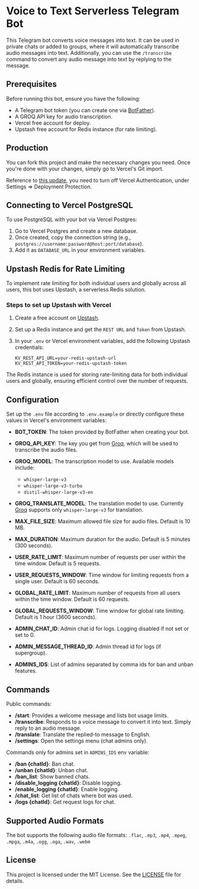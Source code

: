 # Voice to Text Serverless Telegram Bot

This Telegram bot converts voice messages into text. It can be used in private chats or added to groups, where it will automatically transcribe audio messages into text. Additionally, you can use the `/transcribe` command to convert any audio message into text by replying to the message.

## Prerequisites

Before running this bot, ensure you have the following:

- A Telegram bot token (you can create one via [BotFather](https://core.telegram.org/bots#botfather)).
- A GROQ API key for audio transcription.
- Vercel free account for deploy.
- Upstash free account for Redis instance (for rate limiting).

## Production

You can fork this project and make the necessary changes you need. Once you're done with your changes, simply go to Vercel's Git import.

Reference to [this update](https://vercel.com/docs/security/deployment-protection#migrating-to-standard-protection), you need to turn off Vercel Authentication, under Settings => Deployment Protection.

## Connecting to Vercel PostgreSQL

To use PostgreSQL with your bot via Vercel Postgres:

1. Go to Vercel Postgres and create a new database.
2. Once created, copy the connection string (e.g., `postgres://username:password@host:port/database`).
3. Add it as `DATABASE_URL` in your environment variables.

## Upstash Redis for Rate Limiting

To implement rate limiting for both individual users and globally across all users, this bot uses Upstash, a serverless Redis solution.

### Steps to set up Upstash with Vercel

1. Create a free account on [Upstash](https://upstash.com/).
2. Set up a Redis instance and get the `REST URL` and `Token` from Upstash.
3. In your `.env` or Vercel environment variables, add the following Upstash credentials:

   ```env
   KV_REST_API_URL=your-redis-upstash-url
   KV_REST_API_TOKEN=your-redis-upstash-token
   ```

The Redis instance is used for storing rate-limiting data for both individual users and globally, ensuring efficient control over the number of requests.

## Configuration

Set up the `.env` file according to `.env.example` or directly configure these values in Vercel's environment variables:

- **BOT_TOKEN**: The token provided by BotFather when creating your bot.
- **GROQ_API_KEY**: The key you get from [Groq](https://groq.com/), which will be used to transcribe the audio files.
- **GROQ_MODEL**: The transcription model to use. Available models include:

  - `whisper-large-v3`
  - `whisper-large-v3-turbo`
  - `distil-whisper-large-v3-en`

- **GROQ_TRANSLATE_MODEL**: The translation model to use. Currently [Groq](https://groq.com/) supports only `whisper-large-v3` for translation.
- **MAX_FILE_SIZE**: Maximum allowed file size for audio files. Default is 10 MB.
- **MAX_DURATION**: Maximum duration for the audio. Default is 5 minutes (300 seconds).
- **USER_RATE_LIMIT**: Maximum number of requests per user within the time window. Default is 5 requests.
- **USER_REQUESTS_WINDOW**: Time window for limiting requests from a single user. Default is 60 seconds.
- **GLOBAL_RATE_LIMIT**: Maximum number of requests from all users within the time window. Default is 60 requests.
- **GLOBAL_REQUESTS_WINDOW**: Time window for global rate limiting. Default is 1 hour (3600 seconds).
- **ADMIN_CHAT_ID**: Admin chat id for logs. Logging disabled if not set or set to 0.
- **ADMIN_MESSAGE_THREAD_ID**: Admin thread id for logs (if supergroup).
- **ADMINS_IDS**: List of admins separated by comma ids for ban and unban features.

## Commands

Public commands:

- **/start**: Provides a welcome message and lists bot usage limits.
- **/transcribe**: Responds to a voice message to convert it into text. Simply reply to an audio message.
- **/translate**: Translate the replied-to message to English.
- **/settings**: Open the settings menu (chat admins only).

Commands only for admins set in `ADMINS_IDS` env variable:

- **/ban {chatId}**: Ban chat.
- **/unban {chatId}**: Unban chat.
- **/ban_list**: Show banned chats.
- **/disable_logging {chatId}**: Disable logging.
- **/enable_logging {chatId}**: Enable logging.
- **/chat_list**: Get list of chats where bot was used.
- **/logs {chatId}**: Get request logs for chat.

## Supported Audio Formats

The bot supports the following audio file formats: `.flac`, `.mp3`, `.mp4`, `.mpeg`, `.mpga`, `.m4a`, `.ogg`, `.oga`, `.wav`, `.webm`

## License

This project is licensed under the MIT License. See the [LICENSE](LICENSE) file for details.

